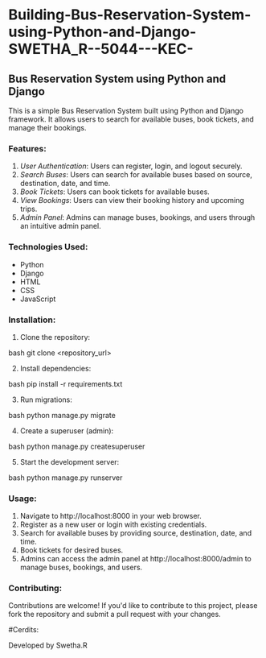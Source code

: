 # Building-Bus-Reservation-System-using-Python-and-Django-SWETHA_R--5044---KEC-
## Bus Reservation System using Python and Django

This is a simple Bus Reservation System built using Python and Django framework. It allows users to search for available buses, book tickets, and manage their bookings. 

### Features:

1. *User Authentication*: Users can register, login, and logout securely.
2. *Search Buses*: Users can search for available buses based on source, destination, date, and time.
3. *Book Tickets*: Users can book tickets for available buses.
4. *View Bookings*: Users can view their booking history and upcoming trips.
5. *Admin Panel*: Admins can manage buses, bookings, and users through an intuitive admin panel.

### Technologies Used:

- Python
- Django
- HTML
- CSS
- JavaScript

### Installation:

1. Clone the repository:

bash
git clone <repository_url>


2. Install dependencies:

bash
pip install -r requirements.txt


3. Run migrations:

bash
python manage.py migrate


4. Create a superuser (admin):

bash
python manage.py createsuperuser


5. Start the development server:

bash
python manage.py runserver


### Usage:

1. Navigate to http://localhost:8000 in your web browser.
2. Register as a new user or login with existing credentials.
3. Search for available buses by providing source, destination, date, and time.
4. Book tickets for desired buses.
5. Admins can access the admin panel at http://localhost:8000/admin to manage buses, bookings, and users.

### Contributing:

Contributions are welcome! If you'd like to contribute to this project, please fork the repository and submit a pull request with your changes.

#Cerdits:

Developed  by  Swetha.R
